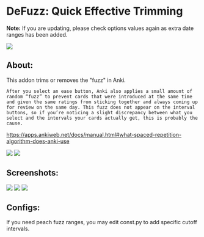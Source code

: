 # DeFuzz: Quick Effective Trimming

<b>Note:</b> If you are updating, please check options values again as extra date ranges has been added.

<img src="https://github.com/lovac42/DeFuzz/master/screenshots/defuzz.jpg" />  

## About:
This addon trims or removes the "fuzz" in Anki.

```
After you select an ease button, Anki also applies a small amount of random “fuzz” to prevent cards that were introduced at the same time and given the same ratings from sticking together and always coming up for review on the same day. This fuzz does not appear on the interval buttons, so if you’re noticing a slight discrepancy between what you select and the intervals your cards actually get, this is probably the cause.
```
https://apps.ankiweb.net/docs/manual.html#what-spaced-repetition-algorithm-does-anki-use

<img src="https://raw.githubusercontent.com/lovac42/DeFuzz/master/screenshots/guide.png" />  

<img src="https://raw.githubusercontent.com/lovac42/DeFuzz/master/screenshots/guide2.png" />  


## Screenshots:

<img src="https://raw.githubusercontent.com/lovac42/DeFuzz/master/screenshots/ankiDef.png" />  

<img src="https://raw.githubusercontent.com/lovac42/DeFuzz/master/screenshots/nofuzz.png" />  

<img src="https://raw.githubusercontent.com/lovac42/DeFuzz/master/screenshots/sm19.png" />  

## Configs:
If you need peach fuzz ranges, you may edit const.py to add specific cutoff intervals.
